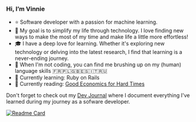 ### Hi, I’m Vinnie

- ⭐ Software developer with a passion for machine learning.
- 🤖 My goal is to simplify my life through technology. I love finding new ways to make the most of my time and make life a little more effortless!
- 🎓 I have a deep love for learning. Whether it's exploring new technology or delving into the latest research, I find that learning is a never-ending journey.
- 🔭 When I'm not coding, you can find me brushing up on my (human) language skills 🇫🇷🇵🇱🇬🇧🇪🇸🇮🇹🇷🇺
- 🌱 Currently learning: Ruby on Rails
- 📖 Currently reading: [Good Economics for Hard Times](https://www.goodreads.com/book/show/51014619-good-economics-for-hard-times)

Don't forget to check out my [Dev Journal](https://www.vnctptr.me/) where I document everything I've learned during my journey as a sofware developer.

[![Readme Card](https://github-readme-stats.vercel.app/api/pin/?username=vnctptr&repo=dev-journal&theme=dark)](https://github.com/vnctptr/dev-journal)


<!--
**vnctptr/vnctptr** is a ✨ _special_ ✨ repository because its `README.md` (this file) appears on your GitHub profile.

Here are some ideas to get you started:

- 🔭 I’m currently working on ...
- 🌱 I’m currently learning ...
- 👯 I’m looking to collaborate on ...
- 🤔 I’m looking for help with ...
- 💬 Ask me about ...
- 📫 How to reach me: ...
- 😄 Pronouns: ...
- ⚡ Fun fact: ...
-->
